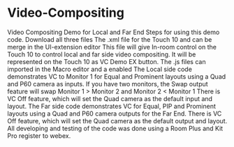 # Video-Compositing
Video Compositing Demo for Local and Far End
Steps for using this demo code.
Download all three files
The .xml file for the Touch 10 and can be merge in the UI-extension editor
This file will give In-room control on the Touch 10 to control local and far side video compositing.
It will be represented on the Touch 10 as VC Demo EX button.
The .js files can imported in the Macro editor and a enabled
The Local side code demonstrates VC to Monitor 1 for Equal and Prominent layouts using a Quad and P60 camera as inputs.
If you have two monitors, the Swap output feature will swap Monitor 1 > Monitor 2 and Monitor 2 < Monitor 1
There is VC Off feature, which will set the Quad camera as the default input and layout. 
The Far side code demonstrates VC for Equal, PIP and Prominent layouts using a Quad and P60 camera outputs for the Far End. 
There is VC Off feature, which will set the Quad camera as the default output and layout.
All developing and testing of the code was done using a Room Plus and Kit Pro register to webex.  


